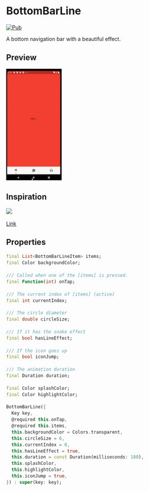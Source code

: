 # BottomBarLine

[![Pub](https://img.shields.io/pub/v/bottom_bar_line.svg)](https://pub.dev/packages/bottom_bar_line)

A bottom navigation bar with a beautiful effect.

## Preview

<img src="https://raw.githubusercontent.com/EduardoNatale/bottom-bar-line/master/preview/bottom-bar-line.gif" height="300em">

## Inspiration

<img src="https://cdn.dribbble.com/users/227277/screenshots/5354464/tabbar2.gif" height="300em">

[Link](https://dribbble.com/shots/5354464-Tab-bar)

## Properties

```dart
final List<BottomBarLineItem> items;
final Color backgroundColor;

/// Called when one of the [items] is pressed.
final Function(int) onTap;

/// The current index of [items] (active)
final int currentIndex;

/// The circle diameter
final double circleSize;

/// If it has the snake effect
final bool hasLineEffect;

/// If the icon goes up
final bool iconJump;

/// The animation duration
final Duration duration;

final Color splashColor;
final Color highlightColor;

BottomBarLine({
  Key key,
  @required this.onTap,
  @required this.items,
  this.backgroundColor = Colors.transparent,
  this.circleSize = 6,
  this.currentIndex = 0,
  this.hasLineEffect = true,
  this.duration = const Duration(milliseconds: 180),
  this.splashColor,
  this.highlightColor,
  this.iconJump = true,
}) : super(key: key);
```
